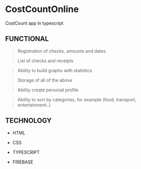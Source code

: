 # CostCountOnline
CostCount app in typescript

## FUNCTIONAL

 >Registration of checks, amounts and dates
 
 >List of checks and receipts
 
 >Ability to build graphs with statistics
 
 >Storage of all of the above
 
 >Ability create personal profile
 
 >Ability to sort by categories, for example (food, transport, entertainment..)

## TECHNOLOGY

+ HTML

+ CSS

+ TYPESCRIPT

+ FIREBASE


